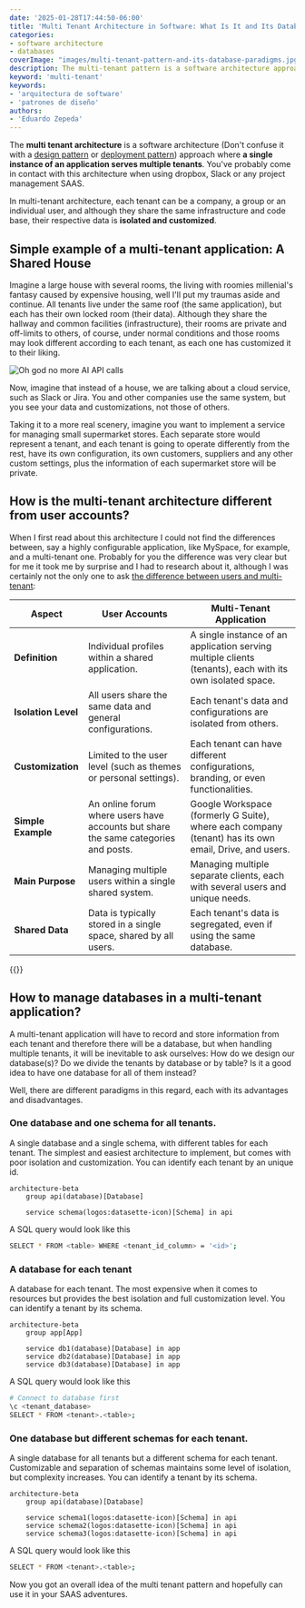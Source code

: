 ```yaml
---
date: '2025-01-28T17:44:50-06:00'
title: 'Multi Tenant Architecture in Software: What Is It and Its Databases Patterns'
categories:
- software architecture
- databases
coverImage: "images/multi-tenant-pattern-and-its-database-paradigms.jpg"
description: The multi-tenant pattern is a software architecture approach where a single instance of an application serves multiple tenants and there are multiple ways of design a database for this pattern
keyword: 'multi-tenant'
keywords:
- 'arquitectura de software'
- 'patrones de diseño'
authors:
- 'Eduardo Zepeda'
---
```


The **multi tenant architecture** is a software architecture (Don't confuse it with a [design pattern](/en/design-patterns-in-software/) or [deployment pattern](/en/common-and-useful-deployment-patterns/)) approach where **a single instance of an application serves multiple tenants**. You've probably come in contact with this architecture when using dropbox, Slack or any project management SAAS.

In multi-tenant architecture, each tenant can be a company, a group or an individual user, and although they share the same infrastructure and code base, their respective data is **isolated and customized**.

## Simple example of a multi-tenant application: A Shared House

Imagine a large house with several rooms, the living with roomies millenial's fantasy caused by expensive housing, well I'll put my traumas aside and continue. All tenants live under the same roof (the same application), but each has their own locked room (their data). Although they share the hallway and common facilities (infrastructure), their rooms are private and off-limits to others, of course, under normal conditions and those rooms may look different according to each tenant, as each one has customized it to their liking.

![Oh god no more AI API calls](https://res.cloudinary.com/dwrscezd2/image/upload/v1738123971/meme-millenial-cloud-provider_vzisiz.jpg)

Now, imagine that instead of a house, we are talking about a cloud service, such as Slack or Jira. You and other companies use the same system, but you see your data and customizations, not those of others.

Taking it to a more real scenery, imagine you want to implement a service for managing small supermarket stores. Each separate store would represent a tenant, and each tenant is going to operate differently from the rest, have its own configuration, its own customers, suppliers and any other custom settings, plus the information of each supermarket store will be private.

## How is the multi-tenant architecture different from user accounts?

When I first read about this architecture I could not find the differences between, say a highly configurable application, like MySpace, for example, and a multi-tenant one. Probably for you the difference was very clear but for me it took me by surprise and I had to research about it, although I was certainly not the only one to ask [the difference between users and multi-tenant](https://stackoverflow.com/questions/48378789/what-is-the-difference-between-tenant-and-user#?):

| **Aspect**          | **User Accounts**                                                                  | **Multi-Tenant Application**                                                                              |
| ------------------- | ---------------------------------------------------------------------------------- | --------------------------------------------------------------------------------------------------------- |
| **Definition**      | Individual profiles within a shared application.                                   | A single instance of an application serving multiple clients (tenants), each with its own isolated space. |
| **Isolation Level** | All users share the same data and general configurations.                          | Each tenant's data and configurations are isolated from others.                                           |
| **Customization**   | Limited to the user level (such as themes or personal settings).                   | Each tenant can have different configurations, branding, or even functionalities.                         |
| **Simple Example**  | An online forum where users have accounts but share the same categories and posts. | Google Workspace (formerly G Suite), where each company (tenant) has its own email, Drive, and users.     |
| **Main Purpose**    | Managing multiple users within a single shared system.                             | Managing multiple separate clients, each with several users and unique needs.                             |
| **Shared Data**     | Data is typically stored in a single space, shared by all users.                   | Each tenant's data is segregated, even if using the same database.                                        |

{{<ad>}}

## How to manage databases in a multi-tenant application?

A multi-tenant application will have to record and store information from each tenant and therefore there will be a database, but when handling multiple tenants, it will be inevitable to ask ourselves: How do we design our database(s)? Do we divide the tenants by database or by table? Is it a good idea to have one database for all of them instead?

Well, there are different paradigms in this regard, each with its advantages and disadvantages.

### One database and one schema for all tenants.

A single database and a single schema, with different tables for each tenant. The simplest and easiest architecture to implement, but comes with poor isolation and customization. You can identify each tenant by an unique id.

``` mermaid
architecture-beta
    group api(database)[Database]

    service schema(logos:datasette-icon)[Schema] in api
```

A SQL query would look like this

``` bash
SELECT * FROM <table> WHERE <tenant_id_column> = '<id>';
```

### A database for each tenant

A database for each tenant. The most expensive when it comes to resources but provides the best isolation and full customization level. You can identify a tenant by its schema.

``` mermaid
architecture-beta
    group app[App]

    service db1(database)[Database] in app
    service db2(database)[Database] in app
    service db3(database)[Database] in app
```

A SQL query would look like this

``` bash
# Connect to database first
\c <tenant_database>
SELECT * FROM <tenant>.<table>;
```



### One database but different schemas for each tenant.

A single database for all tenants but a different schema for each tenant. Customizable and separation of schemas maintains some level of isolation, but complexity increases. You can identify a tenant by its schema.

``` mermaid
architecture-beta
    group api(database)[Database]

    service schema1(logos:datasette-icon)[Schema] in api
    service schema2(logos:datasette-icon)[Schema] in api
    service schema3(logos:datasette-icon)[Schema] in api
```

A SQL query would look like this


``` bash
SELECT * FROM <tenant>.<table>;
```

Now you got an overall idea of the multi tenant pattern and hopefully can use it in your SAAS adventures.